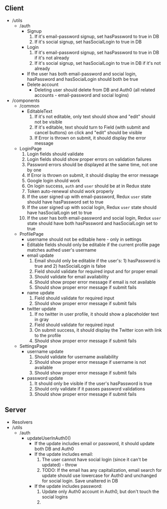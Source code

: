 ## Client
* /utils
  * /auth
    * Signup
      1. If it's email-password signup, set hasPassword to true in DB
      2. If it's social signup, set hasSocialLogin to true in DB
    * Login
      1. If it's email-password signup, set hasPassword to true in DB if it's not already
      2. If it's social signup, set hasSocialLogin to true in DB if it's not already
    * If the user has both email-password and social login, hasPassword and hasSocialLogin should both be true
    * Delete account
      * Deleting user should delete from DB and Auth0 (all related accounts - email-password and social logins)
* /components
  * /common
    * EditableText
      1. If it's not editable, only text should show and "edit" should not be visible
      2. If it's editable, text should turn to Field (with submit and cancel buttons) on click and "edit" should be visible
      3. If Error is thrown on submit, it should display the error message
  * LoginPage
    1. Login fields should validate
    2. Login fields should show proper errors on validation failures
    3. Password errors should be displayed at the same time, not one by one
    4. If Error is thrown on submit, it should display the error message
    5. Google login should work 
    6. On login success, `auth` and `user` should be at in Redux state
    7. Token auto-renewal should work properly
    8. If the user signed up with email-password, Redux `user` state should have hasPassword set to true
    9. If the user signed up with social login, Redux `user` state should have hasSocialLogin set to true
    10. If the user has both email-password and social login, Redux `user` state should have both hasPassword and hasSocialLogin set to true
  * ProfilePage
    * username should not be editable here - only in settings
    * Editable fields should only be editable if the current profile page matches authed user's username
    * email update
      1. Email should only be editable if the user's: 1) hasPassword is true and 2) hasSocialLogin is false
      2. Field should validate for required input and for proper email
      3. Should validate for email availability
      4. Should show proper error message if email is not available
      5. Should show proper error message if submit fails
    * name update
      1. Field should validate for required input
      2. Should show proper error message if submit fails
    * twitter update
      1. If no twitter in user profile, it should show a placeholder text in gray
      2. Field should validate for required input
      3. On submit success, it should display the Twitter icon with link to the profile
      4. Should show proper error message if submit fails
  * SettingsPage
    * username update
      1. Should validate for username availability
      2. Should show proper error message if username is not available
      3. Should show proper error message if submit fails
    * password update
      1. It should only be visible if the user's hasPassword is true
      2. Should only validate if it passes password validations
      3. Should show proper error message if submit fails

## Server
* Resolvers
* /utils
  * /auth
    * updateUserInAuth0()
      * If the update includes email or password, it should update both DB and Auth0
      * If the update includes email:
        1. The user cannot have social login (since it can't be updated) - throw
        2. TODO: If the email has any capitalization, email search for update should use lowercase for Auth0 and unchanged for social login. Save unaltered in DB
      * If the update includes password:
        1. Update only Auth0 account in Auth0, but don't touch the social logins
        2. 

